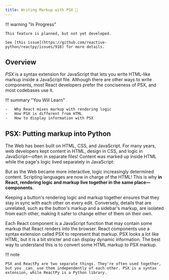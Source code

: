 ```yaml
---
title: Writing Markup with PSX 🚫
---
```


!!! warning "In Progress"

    This feature is planned, but not yet developed.

    See [this issue](https://github.com/reactive-python/reactpy/issues/918) for more details.

## Overview

<p class="intro" markdown>

_PSX_ is a syntax extension for JavaScript that lets you write HTML-like markup inside a JavaScript file. Although there are other ways to write components, most React developers prefer the conciseness of PSX, and most codebases use it.

</p>

!!! summary "You Will Learn"

    -   Why React mixes markup with rendering logic
    -   How PSX is different from HTML
    -   How to display information with PSX

## PSX: Putting markup into Python

The Web has been built on HTML, CSS, and JavaScript. For many years, web developers kept content in HTML, design in CSS, and logic in JavaScript—often in separate files! Content was marked up inside HTML while the page's logic lived separately in JavaScript:

<!-- TODO: Diagram -->

But as the Web became more interactive, logic increasingly determined content. Scripting languages are now in charge of the HTML! This is why **in React, rendering logic and markup live together in the same place—components.**

<!-- TODO: Diagram -->

Keeping a button's rendering logic and markup together ensures that they stay in sync with each other on every edit. Conversely, details that are unrelated, such as the button's markup and a sidebar's markup, are isolated from each other, making it safer to change either of them on their own.

Each React component is a JavaScript function that may contain some markup that React renders into the browser. React components use a syntax extension called PSX to represent that markup. PSX looks a lot like HTML, but it is a bit stricter and can display dynamic information. The best way to understand this is to convert some HTML markup to PSX markup.

!!! note

    PSX and ReactPy are two separate things. They're often used together, but you _can_ use them independently of each other. PSX is a syntax extension, while ReactPy is a Python library.

<!-- ## Converting HTML to PSX

Suppose that you have some (perfectly valid) HTML:

```html
<h1>Hedy Lamarr's Todos</h1>
<img src="https://i.imgur.com/yXOvdOSs.jpg" alt="Hedy Lamarr" class="photo" />
<ul>
	<li>Invent new traffic lights</li>
	<li>Rehearse a movie scene</li>
	<li>Improve the spectrum technology</li>
</ul>
```

And you want to put it into your component:

```js
export default function TodoList() {
  return (
    // ???
  )
}
```

If you copy and paste it as is, it will not work:

```js
export default function TodoList() {
  return (
    // This doesn't quite work!
    <h1>Hedy Lamarr's Todos</h1>
    <img
      src="https://i.imgur.com/yXOvdOSs.jpg"
      alt="Hedy Lamarr"
      class="photo"
    >
    <ul>
      <li>Invent new traffic lights
      <li>Rehearse a movie scene
      <li>Improve the spectrum technology
    </ul>
  );
}
```

```css
img {
	height: 90px;
}
```

This is because PSX is stricter and has a few more rules than HTML! If you read the error messages above, they'll guide you to fix the markup, or you can follow the guide below.

<Note>

Most of the time, React's on-screen error messages will help you find where the problem is. Give them a read if you get stuck!

</Note>

## The Rules of PSX

### 1. Return a single root element

To return multiple elements from a component, **wrap them with a single parent tag.**

For example, you can use a `<div>`:

```js
<div>
  <h1>Hedy Lamarr's Todos</h1>
  <img
    src="https://i.imgur.com/yXOvdOSs.jpg"
    alt="Hedy Lamarr"
    class="photo"
  >
  <ul>
    ...
  </ul>
</div>
```

If you don't want to add an extra `<div>` to your markup, you can write `<>` and `</>` instead:

```js
<>
  <h1>Hedy Lamarr's Todos</h1>
  <img
    src="https://i.imgur.com/yXOvdOSs.jpg"
    alt="Hedy Lamarr"
    class="photo"
  >
  <ul>
    ...
  </ul>
</>
```

This empty tag is called a _[Fragment.](/reference/react/Fragment)_ Fragments let you group things without leaving any trace in the browser HTML tree.

<DeepDive>

#### Why do multiple PSX tags need to be wrapped?

PSX looks like HTML, but under the hood it is transformed into plain JavaScript objects. You can't return two objects from a function without wrapping them into an array. This explains why you also can't return two PSX tags without wrapping them into another tag or a Fragment.

</DeepDive>

### 2. Close all the tags

PSX requires tags to be explicitly closed: self-closing tags like `<img>` must become `<img />`, and wrapping tags like `<li>oranges` must be written as `<li>oranges</li>`.

This is how Hedy Lamarr's image and list items look closed:

```js
<>
	<img
		src="https://i.imgur.com/yXOvdOSs.jpg"
		alt="Hedy Lamarr"
		class="photo"
	/>
	<ul>
		<li>Invent new traffic lights</li>
		<li>Rehearse a movie scene</li>
		<li>Improve the spectrum technology</li>
	</ul>
</>
```

### 3. camelCase <s>all</s> most of the things!

PSX turns into JavaScript and attributes written in PSX become keys of JavaScript objects. In your own components, you will often want to read those attributes into variables. But JavaScript has limitations on variable names. For example, their names can't contain dashes or be reserved words like `class`.

This is why, in React, many HTML and SVG attributes are written in camelCase. For example, instead of `stroke-width` you use `strokeWidth`. Since `class` is a reserved word, in React you write `className` instead, named after the [corresponding DOM property](https://developer.mozilla.org/en-US/docs/Web/API/Element/className):

```js
<img
	src="https://i.imgur.com/yXOvdOSs.jpg"
	alt="Hedy Lamarr"
	className="photo"
/>
```

You can [find all these attributes in the list of DOM component props.](/reference/react-dom/components/common) If you get one wrong, don't worry—React will print a message with a possible correction to the [browser console.](https://developer.mozilla.org/docs/Tools/Browser_Console)

<Pitfall>

For historical reasons, [`aria-*`](https://developer.mozilla.org/docs/Web/Accessibility/ARIA) and [`data-*`](https://developer.mozilla.org/docs/Learn/HTML/Howto/Use_data_attributes) attributes are written as in HTML with dashes.

</Pitfall>

### Pro-tip: Use a PSX Converter

Converting all these attributes in existing markup can be tedious! We recommend using a [converter](https://transform.tools/html-to-psx) to translate your existing HTML and SVG to PSX. Converters are very useful in practice, but it's still worth understanding what is going on so that you can comfortably write PSX on your own.

Here is your final result:

```js
export default function TodoList() {
	return (
		<>
			<h1>Hedy Lamarr's Todos</h1>
			<img
				src="https://i.imgur.com/yXOvdOSs.jpg"
				alt="Hedy Lamarr"
				className="photo"
			/>
			<ul>
				<li>Invent new traffic lights</li>
				<li>Rehearse a movie scene</li>
				<li>Improve the spectrum technology</li>
			</ul>
		</>
	);
}
```

```css
img {
	height: 90px;
}
```

<Recap>

Now you know why PSX exists and how to use it in components:

-   React components group rendering logic together with markup because they are related.
-   PSX is similar to HTML, with a few differences. You can use a [converter](https://transform.tools/html-to-psx) if you need to.
-   Error messages will often point you in the right direction to fixing your markup.

</Recap>

<Challenges>

#### Convert some HTML to PSX

This HTML was pasted into a component, but it's not valid PSX. Fix it:

```js
export default function Bio() {
  return (
    <div class="intro">
      <h1>Welcome to my website!</h1>
    </div>
    <p class="summary">
      You can find my thoughts here.
      <br><br>
      <b>And <i>pictures</b></i> of scientists!
    </p>
  );
}
```

```css
.intro {
	background-image: linear-gradient(
		to left,
		violet,
		indigo,
		blue,
		green,
		yellow,
		orange,
		red
	);
	background-clip: text;
	color: transparent;
	-webkit-background-clip: text;
	-webkit-text-fill-color: transparent;
}

.summary {
	padding: 20px;
	border: 10px solid gold;
}
```

Whether to do it by hand or using the converter is up to you!

<Solution>

```js
export default function Bio() {
	return (
		<div>
			<div className="intro">
				<h1>Welcome to my website!</h1>
			</div>
			<p className="summary">
				You can find my thoughts here.
				<br />
				<br />
				<b>
					And <i>pictures</i>
				</b> of scientists!
			</p>
		</div>
	);
}
```

```css
.intro {
	background-image: linear-gradient(
		to left,
		violet,
		indigo,
		blue,
		green,
		yellow,
		orange,
		red
	);
	background-clip: text;
	color: transparent;
	-webkit-background-clip: text;
	-webkit-text-fill-color: transparent;
}

.summary {
	padding: 20px;
	border: 10px solid gold;
}
```

</Solution>

</Challenges> -->
